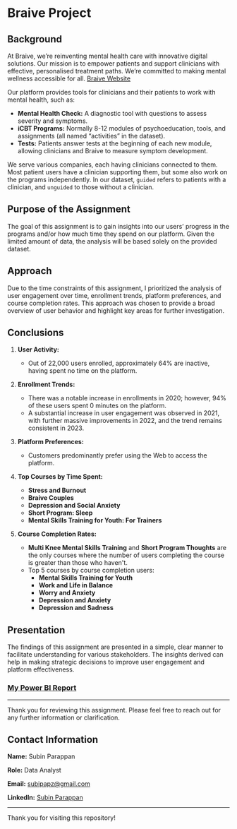 # Braive Project

## Background

At Braive, we’re reinventing mental health care with innovative digital solutions. Our mission is to empower patients and support clinicians with effective, personalised treatment paths. We’re committed to making mental wellness accessible for all. [Braive Website](https://braive.com/)

Our platform provides tools for clinicians and their patients to work with mental health, such as:
- **Mental Health Check:** A diagnostic tool with questions to assess severity and symptoms.
- **iCBT Programs:** Normally 8-12 modules of psychoeducation, tools, and assignments (all named “activities” in the dataset).
- **Tests:** Patients answer tests at the beginning of each new module, allowing clinicians and Braive to measure symptom development.

We serve various companies, each having clinicians connected to them. Most patient users have a clinician supporting them, but some also work on the programs independently. In our dataset, `guided` refers to patients with a clinician, and `unguided` to those without a clinician.

## Purpose of the Assignment

The goal of this assignment is to gain insights into our users’ progress in the programs and/or how much time they spend on our platform. Given the limited amount of data, the analysis will be based solely on the provided dataset.

## Approach

Due to the time constraints of this assignment, I prioritized the analysis of user engagement over time, enrollment trends, platform preferences, and course completion rates. This approach was chosen to provide a broad overview of user behavior and highlight key areas for further investigation.

## Conclusions

1. **User Activity:**
   - Out of 22,000 users enrolled, approximately 64% are inactive, having spent no time on the platform.

2. **Enrollment Trends:**
   - There was a notable increase in enrollments in 2020; however, 94% of these users spent 0 minutes on the platform.
   - A substantial increase in user engagement was observed in 2021, with further massive improvements in 2022, and the trend remains consistent in 2023.

3. **Platform Preferences:**
   - Customers predominantly prefer using the Web to access the platform.

4. **Top Courses by Time Spent:**
   - **Stress and Burnout**
   - **Braive Couples**
   - **Depression and Social Anxiety**
   - **Short Program: Sleep**
   - **Mental Skills Training for Youth: For Trainers**

5. **Course Completion Rates:**
   - **Multi Knee Mental Skills Training** and **Short Program Thoughts** are the only courses where the number of users completing the course is greater than those who haven't.
   - Top 5 courses by course completion users:
     - **Mental Skills Training for Youth**
     - **Work and Life in Balance**
     - **Worry and Anxiety**
     - **Depression and Anxiety**
     - **Depression and Sadness**



## Presentation

The findings of this assignment are presented in a simple, clear manner to facilitate understanding for various stakeholders. The insights derived can help in making strategic decisions to improve user engagement and platform effectiveness.

### [My Power BI Report](./your-report-file.pbix)

---

Thank you for reviewing this assignment. Please feel free to reach out for any further information or clarification.

## Contact Information

**Name:** Subin Parappan      

**Role:** Data Analyst

**Email:** subipapz@gmail.com

**LinkedIn:** [Subin Parappan](https://www.linkedin.com/in/subipapznitk/)

---

Thank you for visiting this repository!

